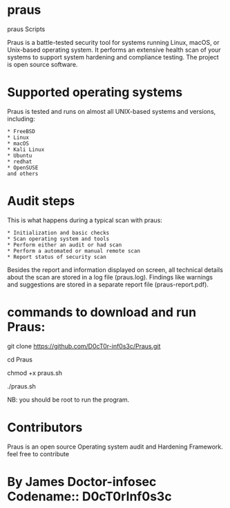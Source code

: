 # praus

praus Scripts

Praus is a battle-tested security tool for systems running Linux, macOS, or Unix-based operating system. It performs an extensive health scan of your systems to support system hardening and compliance testing. The project is open source software.

# Supported operating systems

Praus is tested and runs on almost all UNIX-based systems and versions, including:

    * FreeBSD
    * Linux
    * macOS
    * Kali Linux
    * Ubuntu
    * redhat
    * OpenSUSE
    and others
    
# Audit steps
This is what happens during a typical scan with praus:

    * Initialization and basic checks
    * Scan operating system and tools
    * Perform either an audit or had scan
    * Perform a automated or manual remote scan
    * Report status of security scan

Besides the report and information displayed on screen, all technical details about the scan are stored in a log file (praus.log). Findings like warnings and suggestions are stored in a separate report file (praus-report.pdf).
# commands to download and run Praus:
 git clone https://github.com/D0cT0r-inf0s3c/Praus.git
 
 cd Praus
 
 chmod +x praus.sh
 
 ./praus.sh
 
 NB: you should be root to run the program.

# Contributors

Praus is an open source Operating system audit and Hardening Framework. feel free to contribute

# By James Doctor-infosec Codename:: D0cT0rInf0s3c
